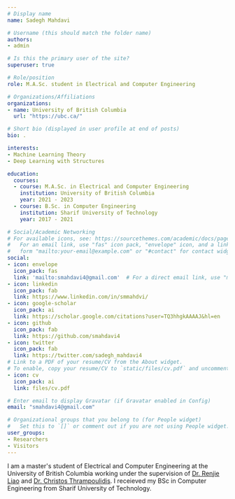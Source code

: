 ```yaml
---
# Display name
name: Sadegh Mahdavi

# Username (this should match the folder name)
authors:
- admin

# Is this the primary user of the site?
superuser: true

# Role/position
role: M.A.Sc. student in Electrical and Computer Engineering

# Organizations/Affiliations
organizations:
- name: University of British Columbia
  url: "https://ubc.ca/"

# Short bio (displayed in user profile at end of posts)
bio: .

interests:
- Machine Learning Theory
- Deep Learning with Structures

education:
  courses:
  - course: M.A.Sc. in Electrical and Computer Engineering
    institution: University of British Columbia
    year: 2021 - 2023
  - course: B.Sc. in Computer Engineering
    institution: Sharif University of Technology
    year: 2017 - 2021

# Social/Academic Networking
# For available icons, see: https://sourcethemes.com/academic/docs/page-builder/#icons
#   For an email link, use "fas" icon pack, "envelope" icon, and a link in the
#   form "mailto:your-email@example.com" or "#contact" for contact widget.
social:
- icon: envelope
  icon_pack: fas
  link: 'mailto:smahdavi4@gmail.com'  # For a direct email link, use "mailto:test@example.org".
- icon: linkedin
  icon_pack: fab
  link: https://www.linkedin.com/in/smmahdvi/
- icon: google-scholar
  icon_pack: ai
  link: https://scholar.google.com/citations?user=TQ3hhgkAAAAJ&hl=en
- icon: github
  icon_pack: fab
  link: https://github.com/smahdavi4
- icon: twitter
  icon_pack: fab
  link: https://twitter.com/sadegh_mahdavi4
# Link to a PDF of your resume/CV from the About widget.
# To enable, copy your resume/CV to `static/files/cv.pdf` and uncomment the lines below.
- icon: cv
  icon_pack: ai
  link: files/cv.pdf

# Enter email to display Gravatar (if Gravatar enabled in Config)
email: "smahdavi4@gmail.com"

# Organizational groups that you belong to (for People widget)
#   Set this to `[]` or comment out if you are not using People widget.
user_groups:
- Researchers
- Visitors
---
```


I am a master's student of Electrical and Computer Engineering at the University of British Columbia working under the supervision of <a href="https://lrjconan.github.io/">Dr. Renjie Liao</a> and <a href="https://sites.google.com/view/cthrampo">Dr. Christos Thrampoulidis</a>. I receieved my BSc in Computer Engineering from Sharif University of Technology.


